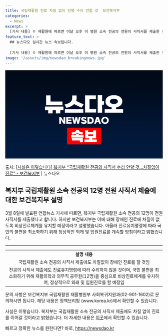 ```yaml
---
title: 국립재활원 진료 차질 없이 진행 수리 안할 것  보건복지부
categories:
  - News
excerpt: >
  [기사 내용] ㅇ 재활원에 따르면 이날 오후 이 병원 소속 전공의 전원이 사직서를 제출한 것으로 확인되었다고…
feature_text: >
  ## 뉴스다오 실시간 뉴스 속보입니다.

  [기사 내용] ㅇ 재활원에 따르면 이날 오후 이 병원 소속 전공의 전원이 사직서를 제출한 것으로 확인되었다고…
image: '/assets/img/newsdao_breakingnews.jpg'
---
```


![뉴스다오 속보](/assets/img/newsdao_breakingnews.jpg)

<p>출처: <a href="https://newsdao.kr/3314" rel="dofollow">[사실은 이렇습니다] 복지부 “국립재활원 전공의 사직서 수리 안할 것…차질없이 진료” - 보건복지부</a> | 뉴스다오</p>

<h2 data-ke-size="size26">복지부 국립재활원 소속 전공의 12명 전원 사직서 제출에 대한 보건복지부 설명</h2>
<p data-ke-size="size16">3월 8일에 발표된 연합뉴스 기사에 따르면, 복지부 국립재활원 소속 전공의 12명이 전원 사직서를 제출했다고 합니다. 하지만 보건복지부는 이에 대해 장애인 진료에 차질이 없도록 비상진료체계를 유지할 예정이라고 설명했습니다. 아울러 진료유지명령에 따라 국민의 불편을 최소화하기 위해 정상적인 외래 및 입원진료를 계속할 방침이라고 밝혔습니다.</p>

<hr>

<table>
  <tr>
    <td style="text-align: center; height: 17px;"><b>설명 내용</b></td>
  </tr>
  <tr>
    <td style="text-align: center; height: 17px;">국립재활원 소속 전공의 사직서 제출에도 차질없이 장애인 진료를 할 것임</td>
  </tr>
  <tr>
    <td style="text-align: center; height: 17px;">전공의 사직서 제출에도 진료유지명령에 따라 수리하지 않을 것이며, 국민 불편을 최소화하기 위해 재활의학과 의무직 공무원(12명)을 중심으로 비상진료체계를 유지하여, 정상적으로 외래 및 입원진료를 할 예정임</td>
  </tr>
</table>

<p data-ke-size="size16">문의 사항은 보건복지부 국립재활원 재활병원부 사회복귀지원과(02-901-1602)로 문의하시면 됩니다. 해당 내용은 정책브리핑 (www.korea.kr)에서 확인할 수 있습니다.</p>

<p data-ke-size="size16">사실은 이렇습니다. 복지부는 국립재활원 소속 전공의 사직서 제출에도 차질 없이 진료를 이어갈 것이라고 밝혔습니다. 더 자세한 내용은 <a href="https://newsdao.kr/3314">이곳</a>에서 확인할 수 있습니다.</p> 

빠르고 정확한 뉴스를 원한다면? 바로, <a href="https://newsdao.kr" rel="dofollow">https://newsdao.kr</a>


